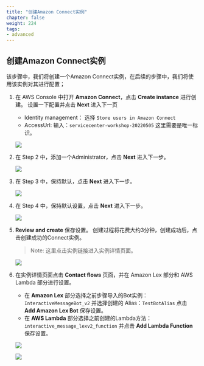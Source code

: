 ```yaml
---
title: "创建Amazon Connect实例"
chapter: false
weight: 224
tags:
- advanced
---
```


## 创建Amazon Connect实例

该步骤中，我们将创建一个Amazon Connect实例，在后续的步骤中，我们将使用该实例对其进行配置；

1. 在 AWS Console 中打开 **Amazon Connect**，点击 **Create instance** 进行创建。
    设置一下配置并点击 **Next** 进入下一页
    * Identity management： 选择 `Store users in Amazon Connect`
    * AccessUrl: 输入：`servicecenter-workshop-20220505` 这里需要是唯一标识。 

    ![](/images/chatbot/createconnectinstance_1.jpg?width=1000px) 
2. 在 Step 2 中，添加一个Administrator，点击 **Next** 进入下一步。

   ![](/images/chatbot/createconnectinstance_2.jpg?width=1000px)
3. 在 Step 3 中，保持默认，点击 **Next** 进入下一步。

    ![](/images/chatbot/createconnectinstance_3.jpg?width=1000px)
4. 在 Step 4 中，保持默认设置，点击 **Next** 进入下一步。

   ![](/images/chatbot/createconnectinstance_4.jpg?width=1000px)   
5. **Review and create** 保存设置。
   创建过程将花费大约3分钟，创建成功后，点击创建成功的Connect实例。

   > Note:
   > 这里点击实例链接进入实例详情页面。

   ![](/images/chatbot/createconnectinstance_5.jpg?width=1000px)

6. 在实例详情页面点击 **Contact flows** 页面，并在 Amazon Lex 部分和 AWS Lambda 部分进行设置。

   * 在 **Amazon Lex** 部分选择之前步骤导入的Bot实例：`InteractiveMessageBot_v2` 并选择创建的 Alias：`TestBotAlias` 点击 **Add Amazon Lex Bot** 保存设置。
   * 在 **AWS Lambda** 部分选择之前创建的Lambda方法：`interactive_message_lexv2_function` 并点击 **Add Lambda Function** 保存设置。
   
   ![](/images/chatbot/createconnectinstance_6.jpg?width=1000px)

   ![](/images/chatbot/createconnectinstance_7.jpg?width=1000px)